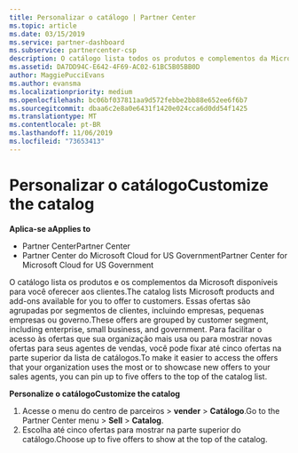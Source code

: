 ```yaml
---
title: Personalizar o catálogo | Partner Center
ms.topic: article
ms.date: 03/15/2019
ms.service: partner-dashboard
ms.subservice: partnercenter-csp
description: O catálogo lista todos os produtos e complementos da Microsoft disponíveis para os parceiros vender.
ms.assetid: DA7DD94C-E642-4F69-AC02-61BC5B05BB0D
author: MaggiePucciEvans
ms.author: evansma
ms.localizationpriority: medium
ms.openlocfilehash: bc06bf037811aa9d572febbe2bb88e652ee6f6b7
ms.sourcegitcommit: dbaa6c2e8a0e6431f1420e024cca6d0dd54f1425
ms.translationtype: MT
ms.contentlocale: pt-BR
ms.lasthandoff: 11/06/2019
ms.locfileid: "73653413"
---
```

# <a name="customize-the-catalog"></a><span data-ttu-id="e5342-103">Personalizar o catálogo</span><span class="sxs-lookup"><span data-stu-id="e5342-103">Customize the catalog</span></span>

<span data-ttu-id="e5342-104">**Aplica-se a**</span><span class="sxs-lookup"><span data-stu-id="e5342-104">**Applies to**</span></span>

-  <span data-ttu-id="e5342-105">Partner Center</span><span class="sxs-lookup"><span data-stu-id="e5342-105">Partner Center</span></span>
-  <span data-ttu-id="e5342-106">Partner Center do Microsoft Cloud for US Government</span><span class="sxs-lookup"><span data-stu-id="e5342-106">Partner Center for Microsoft Cloud for US Government</span></span>


<span data-ttu-id="e5342-107">O catálogo lista os produtos e os complementos da Microsoft disponíveis para você oferecer aos clientes.</span><span class="sxs-lookup"><span data-stu-id="e5342-107">The catalog lists Microsoft products and add-ons available for you to offer to customers.</span></span> <span data-ttu-id="e5342-108">Essas ofertas são agrupadas por segmentos de clientes, incluindo empresas, pequenas empresas ou governo.</span><span class="sxs-lookup"><span data-stu-id="e5342-108">These offers are grouped by customer segment, including enterprise, small business, and government.</span></span> <span data-ttu-id="e5342-109">Para facilitar o acesso às ofertas que sua organização mais usa ou para mostrar novas ofertas para seus agentes de vendas, você pode fixar até cinco ofertas na parte superior da lista de catálogos.</span><span class="sxs-lookup"><span data-stu-id="e5342-109">To make it easier to access the offers that your organization uses the most or to showcase new offers to your sales agents, you can pin up to five offers to the top of the catalog list.</span></span>

<span data-ttu-id="e5342-110">**Personalize o catálogo**</span><span class="sxs-lookup"><span data-stu-id="e5342-110">**Customize the catalog**</span></span>

1.  <span data-ttu-id="e5342-111">Acesse o menu do centro de parceiros &gt; **vender** &gt; **Catálogo**.</span><span class="sxs-lookup"><span data-stu-id="e5342-111">Go to the Partner Center menu &gt; **Sell** &gt; **Catalog**.</span></span>
2.  <span data-ttu-id="e5342-112">Escolha até cinco ofertas para mostrar na parte superior do catálogo.</span><span class="sxs-lookup"><span data-stu-id="e5342-112">Choose up to five offers to show at the top of the catalog.</span></span>

 

 



